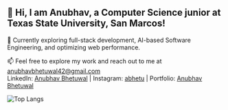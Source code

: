 ## 👋 Hi, I am Anubhav, a Computer Science junior at Texas State University, San Marcos!

🌱 Currently exploring full-stack development, AI-based Software Engineering, and optimizing web performance.

📫 Feel free to explore my work and reach out to me at anubhavbhetuwal42@gmail.com <br>
LinkedIn: [Anubhav Bhetuwal](https://www.linkedin.com/in/anubhav-bhetuwal/) | Instagram: [abhetu](http://instagram.com/abhetu) | Portfolio: [Anubhav Bhetuwal](https://abhetu.github.io/Myportfolio/) <br>


![Top Langs](https://github-readme-stats.vercel.app/api/top-langs/?username=abhetu&layout=compact)
